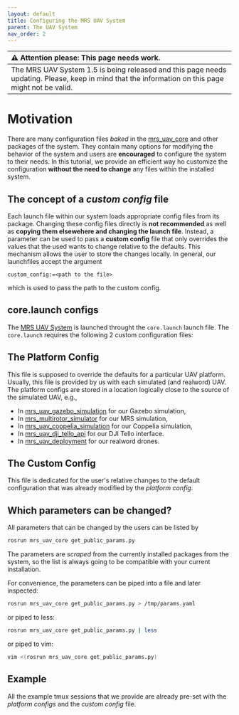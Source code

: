 ```yaml
---
layout: default
title: Configuring the MRS UAV System
parent: The UAV System
nav_order: 2
---
```


| :warning: **Attention please: This page needs work.**                                                                                             |
| :---                                                                                                                                              |
| The MRS UAV System 1.5 is being released and this page needs updating. Please, keep in mind that the information on this page might not be valid. |

# Motivation

There are many configuration files _baked_ in the [mrs_uav_core](https://github.com/ctu-mrs/mrs_uav_core) and other packages of the system.
They contain many options for modifying the behavior of the system and users are **encouraged** to configure the system to their needs.
In this tutorial, we provide an efficient way ho customize the configuration **without the need to change** any files within the installed system.

## The concept of a _custom config_ file

Each launch file within our system loads appropriate config files from its package.
Changing these config files directly is **not recommended** as well as **copying them elsewehere and changing the launch file**.
Instead, a parameter can be used to pass a **custom config** file that only overrides the values that the used wants to change relative to the defaults.
This mechanism allows the user to store the changes locally.
In general, our launchfiles accept the argument
```
custom_config:=<path to the file>
```
which is used to pass the path to the custom config.

## core.launch configs

The [MRS UAV System](https://github.com/ctu-mrs/mrs_uav_system) is launched throught the `core.launch` launch file.
The `core.launch` requires the following 2 custom configuration files:

## The Platform Config

This file is supposed to override the defaults for a particular UAV platform.
Usually, this file is provided by us with each simulated (and realword) UAV.
The platform configs are stored in a location logically close to the source of the simulated UAV, e.g.,

* In [mrs_uav_gazebo_simulation](https://github.com/ctu-mrs/mrs_uav_gazebo_simulation/tree/master/ros_packages/mrs_uav_gazebo_simulation/config/mrs_uav_system) for our Gazebo simulation,
* In [mrs_multirotor_simulator](https://github.com/ctu-mrs/mrs_multirotor_simulator/tree/master/config/mrs_uav_system) for our MRS simulation,
* In [mrs_uav_coppelia_simulation](https://github.com/ctu-mrs/mrs_uav_coppelia_simulation/tree/master/mrs_uav_coppelia_simulation/config/mrs_uav_system) for our Coppelia simulation,
* In [mrs_uav_dji_tello_api](https://github.com/ctu-mrs/mrs_uav_dji_tello_api/tree/master/config/mrs_uav_system) for our DJI Tello interface.
* In [mrs_uav_deployment](https://github.com/ctu-mrs/mrs_uav_deployment/tree/master/config/mrs_uav_system) for our realword drones.

## The Custom Config

This file is dedicated for the user's relative changes to the default configuration that was already modified by the _platform config_.

## Which parameters can be changed?

All parameters that can be changed by the users can be listed by
```bash
rosrun mrs_uav_core get_public_params.py
```
The parameters are _scraped_ from the currently installed packages from the system, so the list is always going to be compatible with your current installation.

For convenience, the parameters can be piped into a file and later inspected:
```bash
rosrun mrs_uav_core get_public_params.py > /tmp/params.yaml
```
or piped to less:
```bash
rosrun mrs_uav_core get_public_params.py | less
```
or piped to vim:
```bash
vim <(rosrun mrs_uav_core get_public_params.py)
```

## Example

All the example tmux sessions that we provide are already pre-set with the _platform configs_ and the _custom config_ file.
